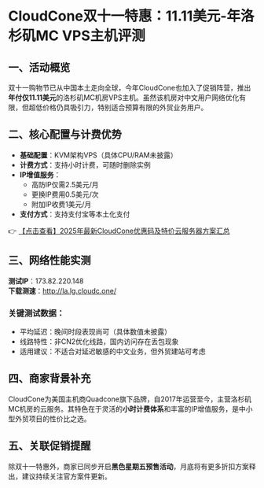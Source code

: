 # CloudCone双十一特惠：11.11美元-年洛杉矶MC VPS主机评测

## 一、活动概览

双十一购物节已从中国本土走向全球，今年CloudCone也加入了促销阵营，推出**年付仅11.11美元**的洛杉矶MC机房VPS主机。虽然该机房对中文用户网络优化有限，但超低价格仍具吸引力，特别适合预算有限的外贸业务用户。

## 二、核心配置与计费优势

- **基础配置**：KVM架构VPS（具体CPU/RAM未披露）
- **计费方式**：支持小时计费，可随时删除实例
- **IP增值服务**：
  - 高防IP仅需2.5美元/月
  - 更换IP费用0.5美元/次
  - 附加IP收费1美元/月
- **支付方式**：支持支付宝等本土化支付

👉 [【点击查看】2025年最新CloudCone优惠码及特价云服务器方案汇总](https://bit.ly/Cloudcone)

## 三、网络性能实测

**测试IP**：173.82.220.148  
**下载测速**：http://la.lg.cloudc.one/

### 关键测试数据：
- 平均延迟：晚间时段表现尚可（具体数值未披露）
- 线路特性：非CN2优化线路，国内访问存在丢包现象
- 适用建议：不适合对延迟敏感的中文业务，但外贸建站可考虑

## 四、商家背景补充

CloudCone为美国主机商Quadcone旗下品牌，自2017年运营至今，主营洛杉矶MC机房的云服务。其特色在于灵活的**小时计费体系**和丰富的IP增值服务，是中小型外贸项目的性价比之选。

## 五、关联促销提醒

除双十一特惠外，商家已同步开启**黑色星期五预售活动**，月底将有更多折扣方案释出，建议持续关注官方案件更新。